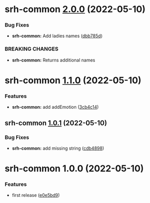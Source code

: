 # srh-common [2.0.0](https://github.com/dbouwman/sem-rel-harness/compare/srh-common@1.1.0...srh-common@2.0.0) (2022-05-10)


### Bug Fixes

* **srh-common:** Add ladies names ([dbb785d](https://github.com/dbouwman/sem-rel-harness/commit/dbb785d8d0ca8ce3c8761ee9e22dab1cf8acc461))


### BREAKING CHANGES

* **srh-common:** Returns additional names

# srh-common [1.1.0](https://github.com/dbouwman/sem-rel-harness/compare/srh-common@1.0.1...srh-common@1.1.0) (2022-05-10)


### Features

* **srh-common:** add addEmotion ([3cb4c14](https://github.com/dbouwman/sem-rel-harness/commit/3cb4c144ae4e64287abd5f6831f4bee8a8d9335f))

## srh-common [1.0.1](https://github.com/dbouwman/sem-rel-harness/compare/srh-common@1.0.0...srh-common@1.0.1) (2022-05-10)


### Bug Fixes

* **srh-common:** add missing string ([cdb4898](https://github.com/dbouwman/sem-rel-harness/commit/cdb4898733ee5c19a2ba87316764d8ab78a10c11))

# srh-common 1.0.0 (2022-05-10)


### Features

* first release ([e0e5bd9](https://github.com/dbouwman/sem-rel-harness/commit/e0e5bd9c1da0b79169cb7b63c5c3e478f3a800b6))
